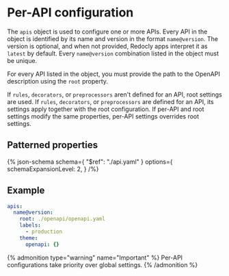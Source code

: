 # Per-API configuration

The `apis` object is used to configure one or more APIs.
Every API in the object is identified by its name and version in the format `name@version`.
The version is optional, and when not provided, Redocly apps interpret it as `latest` by default.
Every `name@version` combination listed in the object must be unique.

For every API listed in the object, you must provide the path to the OpenAPI description using the `root` property.

If `rules`, `decorators`, or `preprocessors` aren't defined for an API, root settings are used.
If `rules`, `decorators`, or `preprocessors` are defined for an API, its settings apply together with the root configuration.
If per-API and root settings modify the same properties, per-API settings overrides root settings.

## Patterned properties

{% json-schema
  schema={
    "$ref": "./api.yaml"
  }
   options={
    schemaExpansionLevel: 2,
  }
/%}

## Example

```yaml
apis:
  name@version:
    root: ./openapi/openapi.yaml
    labels:
      - production
    theme:
      openapi: {}
```

{% admonition type="warning" name="Important" %}
Per-API configurations take priority over global settings.
{% /admonition %}
